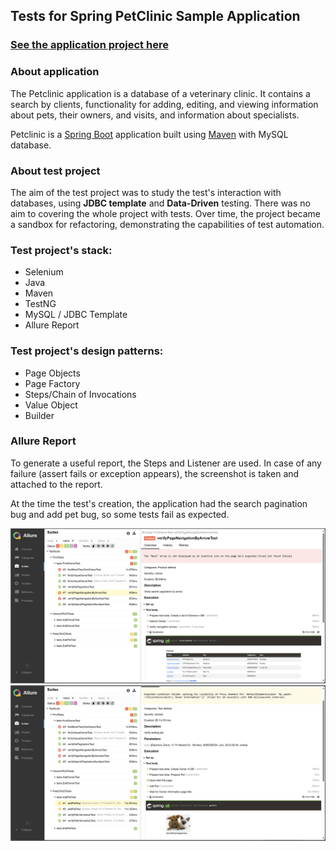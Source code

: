 ## Tests for Spring PetClinic Sample Application

### <a href="https://github.com/spring-projects/spring-petclinic">See the application project here</a>

### About application

The Petclinic application is a database of a veterinary clinic. It contains a search by clients, functionality for adding, editing, and viewing information about pets, their owners, and visits, and information about specialists.

Petclinic is a [Spring Boot](https://spring.io/guides/gs/spring-boot) application built using [Maven](https://spring.io/guides/gs/maven/) with MySQL database.


### About test project

The aim of the test project was to study the test's interaction with databases, using **JDBC template** and **Data-Driven** testing. There was no aim to covering the whole project with tests.
Over time, the project became a sandbox for refactoring, demonstrating the capabilities of test automation.


### Test project's stack:

* Selenium
* Java
* Maven
* TestNG
* MySQL / JDBC Template
* Allure Report


### Test project's design patterns:

* Page Objects
* Page Factory
* Steps/Chain of Invocations
* Value Object
* Builder


### Allure Report

To generate a useful report, the Steps and Listener are used. In case of any failure (assert fails or exception appears), the screenshot is taken and attached to the report.

At the time the test's creation, the application had the search pagination bug and add pet bug, so some tests fail as expected.

<img width="1042" alt="allure-screenshot" src="allure_screenshot01.png">

<img width="1042" alt="allure-screenshot" src="allure_screenshot02.png">
